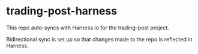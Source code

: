 # trading-post-harness

This repo auto-syncs with Harness.io for the trading-post project. 

Bidirectional sync is set up so that changes made to the repo is reflected in Harness.
